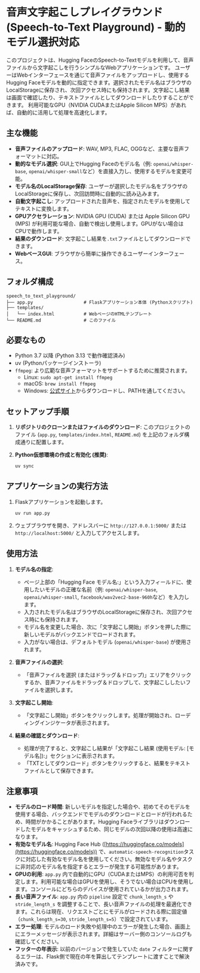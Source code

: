 # 音声文字起こしプレイグラウンド (Speech-to-Text Playground) - 動的モデル選択対応

このプロジェクトは、Hugging FaceのSpeech-to-Textモデルを利用して、音声ファイルから文字起こしを行うシンプルなWebアプリケーションです。
ユーザーはWebインターフェースを通じて音声ファイルをアップロードし、使用するHugging Faceモデルを動的に指定できます。選択されたモデル名はブラウザのLocalStorageに保存され、次回アクセス時にも保持されます。文字起こし結果は画面で確認したり、テキストファイルとしてダウンロードしたりすることができます。
利用可能なGPU（NVIDIA CUDAまたはApple Silicon MPS）があれば、自動的に活用して処理を高速化します。

## 主な機能

-   **音声ファイルのアップロード**: WAV, MP3, FLAC, OGGなど、主要な音声フォーマットに対応。
-   **動的なモデル選択**: GUI上でHugging Faceのモデル名（例: `openai/whisper-base`, `openai/whisper-small`など）を直接入力し、使用するモデルを変更可能。
-   **モデル名のLocalStorage保存**: ユーザーが選択したモデル名をブラウザのLocalStorageに保存し、次回訪問時に自動的に読み込みます。
-   **自動文字起こし**: アップロードされた音声を、指定されたモデルを使用してテキストに変換します。
-   **GPUアクセラレーション**: NVIDIA GPU (CUDA) または Apple Silicon GPU (MPS) が利用可能な場合、自動で検出し使用します。GPUがない場合はCPUで動作します。
-   **結果のダウンロード**: 文字起こし結果を`.txt`ファイルとしてダウンロードできます。
-   **WebベースGUI**: ブラウザから簡単に操作できるユーザーインターフェース。

## フォルダ構成

```
speech_to_text_playground/
├── app.py                   # Flaskアプリケーション本体 (Pythonスクリプト)
├── templates/
│   └── index.html           # WebページのHTMLテンプレート
└── README.md                # このファイル
```


## 必要なもの

-   Python 3.7 以降 (Python 3.13 で動作確認済み)
-   uv (Pythonパッケージインストーラ)
-   `ffmpeg`: より広範な音声フォーマットをサポートするために推奨されます。
    -   Linux: `sudo apt-get install ffmpeg`
    -   macOS: `brew install ffmpeg`
    -   Windows: [公式サイト](https://ffmpeg.org/download.html)からダウンロードし、PATHを通してください。

## セットアップ手順

1.  **リポジトリのクローンまたはファイルのダウンロード**:
    このプロジェクトのファイル (`app.py`, `templates/index.html`, `README.md`) を上記のフォルダ構成通りに配置します。

2.  **Python仮想環境の作成と有効化 (推奨)**:
    ```bash
    uv sync
    ```

## アプリケーションの実行方法

1.  Flaskアプリケーションを起動します。
    ```bash
    uv run app.py
    ```

2.  ウェブブラウザを開き、アドレスバーに `http://127.0.0.1:5000/` または `http://localhost:5000/` と入力してアクセスします。

## 使用方法

1.  **モデル名の指定**:
    -   ページ上部の「Hugging Face モデル名:」という入力フィールドに、使用したいモデルの正確な名前（例: `openai/whisper-base`, `openai/whisper-small`, `facebook/wav2vec2-base-960h`など）を入力します。
    -   入力されたモデル名はブラウザのLocalStorageに保存され、次回アクセス時にも保持されます。
    -   モデル名を変更した場合、次に「文字起こし開始」ボタンを押した際に新しいモデルがバックエンドでロードされます。
    -   入力がない場合は、デフォルトモデル (`openai/whisper-base`) が使用されます。

2.  **音声ファイルの選択**:
    -   「音声ファイルを選択 (またはドラッグ＆ドロップ)」エリアをクリックするか、音声ファイルをドラッグ＆ドロップして、文字起こししたいファイルを選択します。

3.  **文字起こし開始**:
    -   「文字起こし開始」ボタンをクリックします。処理が開始され、ローディングインジケータが表示されます。

4.  **結果の確認とダウンロード**:
    -   処理が完了すると、文字起こし結果が「文字起こし結果 (使用モデル: [モデル名]):」セクションに表示されます。
    -   「TXTとしてダウンロード」ボタンをクリックすると、結果をテキストファイルとして保存できます。

## 注意事項

-   **モデルのロード時間**: 新しいモデルを指定した場合や、初めてそのモデルを使用する場合、バックエンドでモデルのダウンロードとロードが行われるため、時間がかかることがあります。Hugging Faceライブラリはダウンロードしたモデルをキャッシュするため、同じモデルの次回以降の使用は高速になります。
-   **有効なモデル名**: Hugging Face Hub ([https://huggingface.co/models](https://huggingface.co/models)) で、`automatic-speech-recognition`タスクに対応した有効なモデル名を使用してください。無効なモデル名やタスクに非対応のモデル名を指定するとエラーが発生する可能性があります。
-   **GPUの利用**: `app.py` 内で自動的にGPU（CUDAまたはMPS）の利用可否を判定します。利用可能な場合はGPUを使用し、そうでない場合はCPUを使用します。コンソールにどちらのデバイスが使用されているかが出力されます。
-   **長い音声ファイル**: `app.py` 内の `pipeline` 設定で `chunk_length_s` や `stride_length_s` を調整することで、長い音声ファイルの処理を最適化できます。これらは現在、リクエストごとにモデルがロードされる際に固定値（`chunk_length_s=30`, `stride_length_s=5`）で設定されています。
-   **エラー処理**: モデルのロード失敗や処理中のエラーが発生した場合、画面上にエラーメッセージが表示されます。詳細はサーバー側のコンソールログも確認してください。
-   **フッターの年表示**: 以前のバージョンで発生していた `date` フィルターに関するエラーは、Flask側で現在の年を算出してテンプレートに渡すことで解決済みです。
